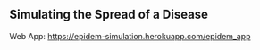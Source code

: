 ## Simulating the Spread of a Disease


Web App: https://epidem-simulation.herokuapp.com/epidem_app
